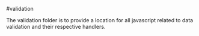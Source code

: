 #validation

The validation folder is to provide a location for all javascript related to data validation and their respective handlers.